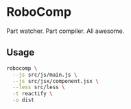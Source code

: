 # RoboComp

Part watcher. Part compiler. All awesome.

## Usage

```bash
robocomp \
  --js src/js/main.js \
  --js src/jsx/component.jsx \
  --less src/less \
  -t reactify \
  -o dist
```
